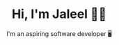 <div align=center>
  <h1> Hi, I'm Jaleel 👋🏿</h1>
   <p>I'm an aspiring software developer 🖥</p>
</div>




